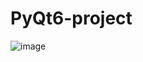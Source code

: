 # PyQt6-project
![image](https://user-images.githubusercontent.com/125248521/219284926-ec5bdf94-93c8-487f-9adc-f563bc2fd300.png)
